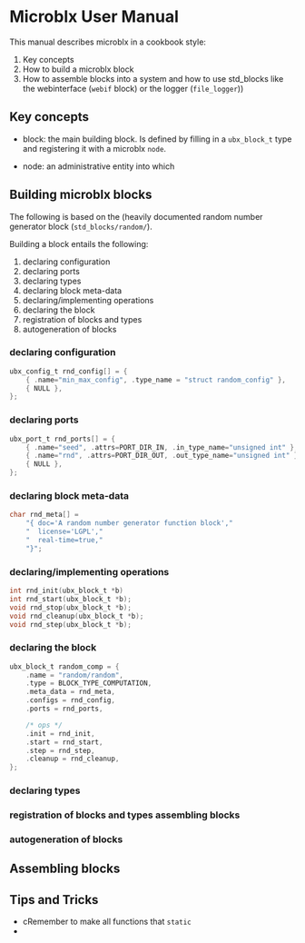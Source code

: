 Microblx User Manual
====================

This manual describes microblx in a cookbook style:

 1. Key concepts
 1. How to build a microblx block
 1. How to assemble blocks into a system and how to use std_blocks like the webinterface (`webif` block) or the logger (`file_logger`))


Key concepts
------------

- block: the main building block. Is defined by filling in a
  `ubx_block_t` type and registering it with a microblx `node`.
  
- node: an administrative entity into which




Building microblx blocks
------------------------

The following is based on the (heavily documented random number
generator block (`std_blocks/random/`).

Building a block entails the following:

1. declaring configuration
1. declaring ports
1. declaring types
1. declaring block meta-data
1. declaring/implementing operations
1. declaring the block
1. registration of blocks and types
1. autogeneration of blocks

### declaring configuration

```C
ubx_config_t rnd_config[] = {
	{ .name="min_max_config", .type_name = "struct random_config" },
	{ NULL },
};
```


### declaring ports

```C
ubx_port_t rnd_ports[] = {
	{ .name="seed", .attrs=PORT_DIR_IN, .in_type_name="unsigned int" },
	{ .name="rnd", .attrs=PORT_DIR_OUT, .out_type_name="unsigned int" },
	{ NULL },
};
```
### declaring block meta-data

```C
char rnd_meta[] =
	"{ doc='A random number generator function block',"
	"  license='LGPL',"
	"  real-time=true,"
	"}";
```

### declaring/implementing operations

```C
int rnd_init(ubx_block_t *b)
int rnd_start(ubx_block_t *b);
void rnd_stop(ubx_block_t *b);
void rnd_cleanup(ubx_block_t *b);
void rnd_step(ubx_block_t *b);
```

### declaring the block

```C
ubx_block_t random_comp = {
	.name = "random/random",
	.type = BLOCK_TYPE_COMPUTATION,
	.meta_data = rnd_meta,
	.configs = rnd_config,
	.ports = rnd_ports,

	/* ops */
	.init = rnd_init,
	.start = rnd_start,
	.step = rnd_step,
	.cleanup = rnd_cleanup,
};
```
### declaring types

### registration of blocks and types assembling blocks
### autogeneration of blocks

Assembling blocks
-----------------


Tips and Tricks
---------------

 - cRemember to make all functions that `static`
 - 
 
